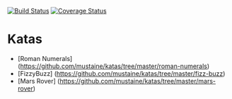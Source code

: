 [![Build Status](https://travis-ci.org/mustaine/katas.svg?branch=master)](https://travis-ci.org/mustaine/katas)
[![Coverage Status](https://img.shields.io/coveralls/mustaine/katas.svg)](https://coveralls.io/r/mustaine/katas)
# Katas

* [Roman Numerals] (https://github.com/mustaine/katas/tree/master/roman-numerals)
* [FizzyBuzz] (https://github.com/mustaine/katas/tree/master/fizz-buzz)
* [Mars Rover] (https://github.com/mustaine/katas/tree/master/mars-rover)
